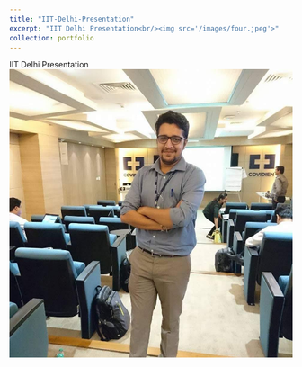 ```yaml
---
title: "IIT-Delhi-Presentation"
excerpt: "IIT Delhi Presentation<br/><img src='/images/four.jpeg'>"
collection: portfolio
---
```


IIT Delhi Presentation
![four.jpeg](../images/four.jpeg)